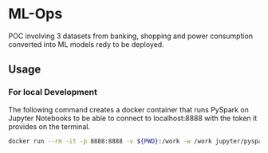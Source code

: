 # ML-Ops

POC involving 3 datasets from banking, shopping and power consumption converted into ML models redy to be deployed.

## Usage

### For local Development

The following command creates a docker container that runs PySpark on Jupyter Notebooks to be able to connect to localhost:8888 with the token it provides on the terminal.

```sh
docker run --rm -it -p 8888:8888 -v ${PWD}:/work -w /work jupyter/pyspark-notebook
```
